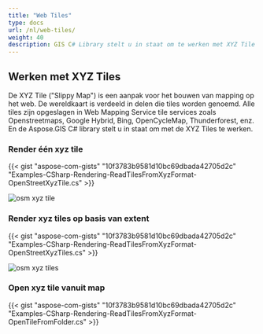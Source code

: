 ```yaml
---
title: "Web Tiles"
type: docs
url: /nl/web-tiles/
weight: 40
description: GIS C# Library stelt u in staat om te werken met XYZ Tile (“Slippy Map”). Bekijk de voorbeeldcodes om één XYZ tile weer te geven en XYZ tiles weer te geven op basis van extent en vanuit een map.
---
```


## **Werken met XYZ Tiles**
De XYZ Tile ("Slippy Map") is een aanpak voor het bouwen van mapping op het web. De wereldkaart is verdeeld in delen die tiles worden genoemd. Alle tiles zijn opgeslagen in Web Mapping Service tile services zoals Openstreetmaps, Google Hybrid, Bing, OpenCycleMap, Thunderforest, enz. En de Aspose.GIS C# library stelt u in staat om met de XYZ Tiles te werken.
### **Render één xyz tile**
{{< gist "aspose-com-gists" "10f3783b9581d10bc69dbada42705d2c" "Examples-CSharp-Rendering-ReadTilesFromXyzFormat-OpenStreetXyzTile.cs" >}}

![osm xyz tile](osm_tile.png)
### **Render xyz tiles op basis van extent**
{{< gist "aspose-com-gists" "10f3783b9581d10bc69dbada42705d2c" "Examples-CSharp-Rendering-ReadTilesFromXyzFormat-OpenStreetXyzTiles.cs" >}}

![osm xyz tiles](osm_tiles.png)
### **Open xyz tile vanuit map**
{{< gist "aspose-com-gists" "10f3783b9581d10bc69dbada42705d2c" "Examples-CSharp-Rendering-ReadTilesFromXyzFormat-OpenTileFromFolder.cs" >}}
